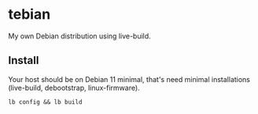 # tebian
My own Debian distribution using live-build.

## Install
Your host should be on Debian 11 minimal, that's need minimal installations (live-build, debootstrap, linux-firmware).

`lb config && lb build`
